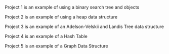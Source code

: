 Project 1 is an example of using a binary search tree and objects

Project 2 is an example of using a heap data structure

Project 3 is an example of an Adelson-Velskii and Landis Tree data structure

Project 4 is an example of a Hash Table

Project 5 is an example of a Graph Data Structure
